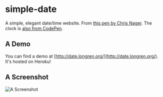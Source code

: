 simple-date
===========
A simple, elegant date/time website. From [this pen by Chris Nager](http://codepen.io/ChrisNager/details/ieAch). The clock is [also from CodePen](http://codepen.io/rikschennink/details/lyuaf).


A Demo
-----------
You can find a demo at [http://date.longren.org/](http://date.longren.org/). It's hosted on Heroku!


A Screenshot
-----------
![A Screenshot](https://raw.github.com/tlongren/simple-date/master/screenshot.png "simple-date Screenshot")